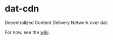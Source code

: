 # dat-cdn
Decentralized Content Delivery Network over dat.

For now, see the [wiki](https://github.com/kewitz/dat-cdn/wiki/Content-delivery-network-over-dat).
